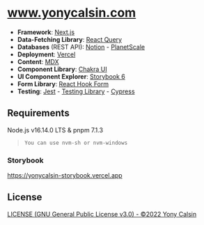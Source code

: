 # www.yonycalsin.com

- **Framework**: [Next.js](https://nextjs.org/)
- **Data-Fetching Library**: [React Query](https://react-query.tanstack.com/)
- **Databases** (REST API): [Notion](https://www.notion.so/) - [PlanetScale](https://planetscale.com/)
- **Deployment**: [Vercel](https://vercel.com)
- **Content**: [MDX](https://github.com/mdx-js/mdx)
- **Component Library**: [Chakra UI](https://chakra-ui.com/)
- **UI Component Explorer**: [Storybook 6](https://storybook.js.org/)
- **Form Library**: [React Hook Form](https://react-hook-form.com/)
- **Testing**: [Jest](https://jestjs.io/) - [Testing Library](https://testing-library.com/) - [Cypress](https://www.cypress.io/)

## Requirements

Node.js v16.14.0 LTS & pnpm 7.1.3

> `You can use nvm-sh or nvm-windows`

### Storybook

https://yonycalsin-storybook.vercel.app

## License

[LICENSE (GNU General Public License v3.0) - ©2022 Yony Calsin](LICENSE)
